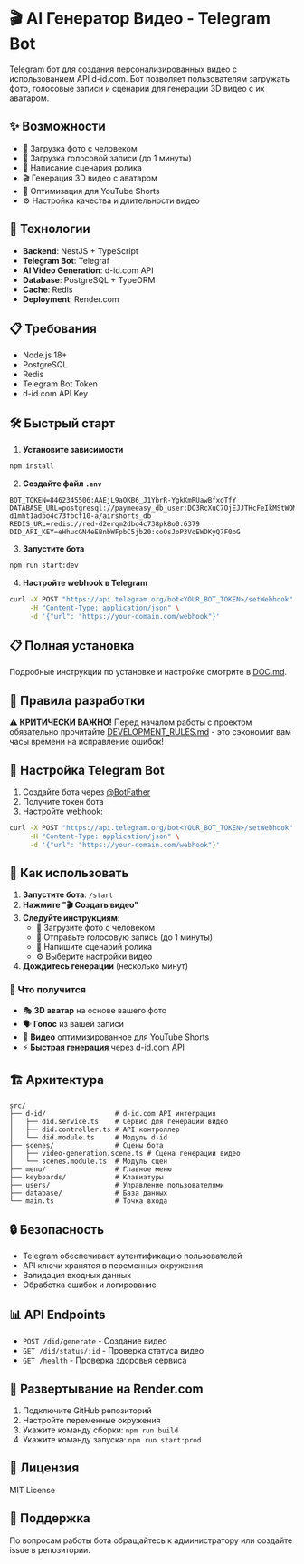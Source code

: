 # 🎬 AI Генератор Видео - Telegram Bot

Telegram бот для создания персонализированных видео с использованием API d-id.com. Бот позволяет пользователям загружать фото, голосовые записи и сценарии для генерации 3D видео с их аватаром.

## ✨ Возможности

- 📸 Загрузка фото с человеком
- 🎵 Загрузка голосовой записи (до 1 минуты)
- 📝 Написание сценария ролика
- 🎬 Генерация 3D видео с аватаром
- 📱 Оптимизация для YouTube Shorts
- ⚙️ Настройка качества и длительности видео

## 🚀 Технологии

- **Backend**: NestJS + TypeScript
- **Telegram Bot**: Telegraf
- **AI Video Generation**: d-id.com API
- **Database**: PostgreSQL + TypeORM
- **Cache**: Redis
- **Deployment**: Render.com

## 📋 Требования

- Node.js 18+
- PostgreSQL
- Redis
- Telegram Bot Token
- d-id.com API Key

## 🛠️ Быстрый старт

1. **Установите зависимости**
```bash
npm install
```

2. **Создайте файл `.env`**
```env
BOT_TOKEN=8462345506:AAEjL9aOKB6_J1YbrR-YgkKmRUawBfxoTfY
DATABASE_URL=postgresql://paymeeasy_db_user:DO3RcXuC7OjEJJTHcFeIkMStWOMo7Rsq@dpg-d1mht1adbo4c73fbcf10-a/airshorts_db
REDIS_URL=redis://red-d2erqm2dbo4c738pk8o0:6379
DID_API_KEY=eHhucGN4eEBnbWFpbC5jb20:coOsJoP3VqEWDKyQ7F0bG
```

3. **Запустите бота**
```bash
npm run start:dev
```

4. **Настройте webhook в Telegram**
```bash
curl -X POST "https://api.telegram.org/bot<YOUR_BOT_TOKEN>/setWebhook" \
     -H "Content-Type: application/json" \
     -d '{"url": "https://your-domain.com/webhook"}'
```

## 📋 Полная установка

Подробные инструкции по установке и настройке смотрите в [DOC.md](DOC.md).

## 🚀 Правила разработки

**⚠️ КРИТИЧЕСКИ ВАЖНО!** Перед началом работы с проектом обязательно прочитайте [DEVELOPMENT_RULES.md](DEVELOPMENT_RULES.md) - это сэкономит вам часы времени на исправление ошибок!

## 🔧 Настройка Telegram Bot

1. Создайте бота через [@BotFather](https://t.me/botfather)
2. Получите токен бота
3. Настройте webhook:
```bash
curl -X POST "https://api.telegram.org/bot<YOUR_BOT_TOKEN>/setWebhook" \
     -H "Content-Type: application/json" \
     -d '{"url": "https://your-domain.com/webhook"}'
```

## 📱 Как использовать

1. **Запустите бота**: `/start`
2. **Нажмите "🎬 Создать видео"**
3. **Следуйте инструкциям**:
   - 📸 Загрузите фото с человеком
   - 🎵 Отправьте голосовую запись (до 1 минуты)
   - 📝 Напишите сценарий ролика
   - ⚙️ Выберите настройки видео
4. **Дождитесь генерации** (несколько минут)

### 🎯 Что получится

- 🎭 **3D аватар** на основе вашего фото
- 🗣️ **Голос** из вашей записи
- 📱 **Видео** оптимизированное для YouTube Shorts
- ⚡ **Быстрая генерация** через d-id.com API

## 🏗️ Архитектура

```
src/
├── d-id/                 # d-id.com API интеграция
│   ├── did.service.ts    # Сервис для генерации видео
│   ├── did.controller.ts # API контроллер
│   └── did.module.ts     # Модуль d-id
├── scenes/               # Сцены бота
│   ├── video-generation.scene.ts # Сцена генерации видео
│   └── scenes.module.ts  # Модуль сцен
├── menu/                 # Главное меню
├── keyboards/            # Клавиатуры
├── users/                # Управление пользователями
├── database/             # База данных
└── main.ts               # Точка входа
```

## 🔒 Безопасность

- Telegram обеспечивает аутентификацию пользователей
- API ключи хранятся в переменных окружения
- Валидация входных данных
- Обработка ошибок и логирование

## 📊 API Endpoints

- `POST /did/generate` - Создание видео
- `GET /did/status/:id` - Проверка статуса видео
- `GET /health` - Проверка здоровья сервиса

## 🚀 Развертывание на Render.com

1. Подключите GitHub репозиторий
2. Настройте переменные окружения
3. Укажите команду сборки: `npm run build`
4. Укажите команду запуска: `npm run start:prod`

## 📝 Лицензия

MIT License

## 🤝 Поддержка

По вопросам работы бота обращайтесь к администратору или создайте issue в репозитории.
